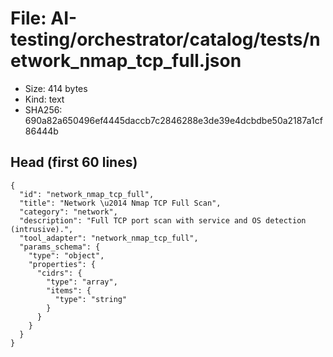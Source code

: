 # File: AI-testing/orchestrator/catalog/tests/network_nmap_tcp_full.json

- Size: 414 bytes
- Kind: text
- SHA256: 690a82a650496ef4445daccb7c2846288e3de39e4dcbdbe50a2187a1cf86444b

## Head (first 60 lines)

```
{
  "id": "network_nmap_tcp_full",
  "title": "Network \u2014 Nmap TCP Full Scan",
  "category": "network",
  "description": "Full TCP port scan with service and OS detection (intrusive).",
  "tool_adapter": "network_nmap_tcp_full",
  "params_schema": {
    "type": "object",
    "properties": {
      "cidrs": {
        "type": "array",
        "items": {
          "type": "string"
        }
      }
    }
  }
}
```

